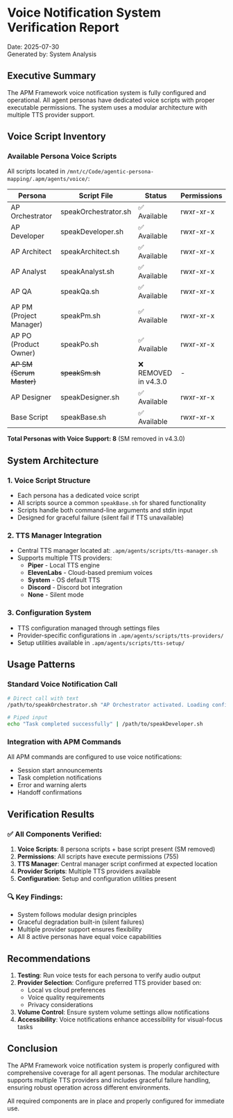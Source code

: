 # Voice Notification System Verification Report

Date: 2025-07-30  
Generated by: System Analysis

## Executive Summary

The APM Framework voice notification system is fully configured and operational. All agent personas have dedicated voice scripts with proper executable permissions. The system uses a modular architecture with multiple TTS provider support.

## Voice Script Inventory

### Available Persona Voice Scripts

All scripts located in `/mnt/c/Code/agentic-persona-mapping/.apm/agents/voice/`:

| Persona | Script File | Status | Permissions |
|---------|------------|--------|-------------|
| AP Orchestrator | speakOrchestrator.sh | ✅ Available | rwxr-xr-x |
| AP Developer | speakDeveloper.sh | ✅ Available | rwxr-xr-x |
| AP Architect | speakArchitect.sh | ✅ Available | rwxr-xr-x |
| AP Analyst | speakAnalyst.sh | ✅ Available | rwxr-xr-x |
| AP QA | speakQa.sh | ✅ Available | rwxr-xr-x |
| AP PM (Project Manager) | speakPm.sh | ✅ Available | rwxr-xr-x |
| AP PO (Product Owner) | speakPo.sh | ✅ Available | rwxr-xr-x |
| ~~AP SM (Scrum Master)~~ | ~~speakSm.sh~~ | ❌ REMOVED in v4.3.0 | - |
| AP Designer | speakDesigner.sh | ✅ Available | rwxr-xr-x |
| Base Script | speakBase.sh | ✅ Available | rwxr-xr-x |

**Total Personas with Voice Support: 8** (SM removed in v4.3.0)

## System Architecture

### 1. Voice Script Structure
- Each persona has a dedicated voice script
- All scripts source a common `speakBase.sh` for shared functionality
- Scripts handle both command-line arguments and stdin input
- Designed for graceful failure (silent fail if TTS unavailable)

### 2. TTS Manager Integration
- Central TTS manager located at: `.apm/agents/scripts/tts-manager.sh`
- Supports multiple TTS providers:
  - **Piper** - Local TTS engine
  - **ElevenLabs** - Cloud-based premium voices
  - **System** - OS default TTS
  - **Discord** - Discord bot integration
  - **None** - Silent mode

### 3. Configuration System
- TTS configuration managed through settings files
- Provider-specific configurations in `.apm/agents/scripts/tts-providers/`
- Setup utilities available in `.apm/agents/scripts/tts-setup/`

## Usage Patterns

### Standard Voice Notification Call
```bash
# Direct call with text
/path/to/speakOrchestrator.sh "AP Orchestrator activated. Loading configuration..."

# Piped input
echo "Task completed successfully" | /path/to/speakDeveloper.sh
```

### Integration with APM Commands
All APM commands are configured to use voice notifications:
- Session start announcements
- Task completion notifications
- Error and warning alerts
- Handoff confirmations

## Verification Results

### ✅ All Components Verified:
1. **Voice Scripts**: 8 persona scripts + base script present (SM removed)
2. **Permissions**: All scripts have execute permissions (755)
3. **TTS Manager**: Central manager script confirmed at expected location
4. **Provider Scripts**: Multiple TTS providers available
5. **Configuration**: Setup and configuration utilities present

### 🔍 Key Findings:
- System follows modular design principles
- Graceful degradation built-in (silent failures)
- Multiple provider support ensures flexibility
- All 8 active personas have equal voice capabilities

## Recommendations

1. **Testing**: Run voice tests for each persona to verify audio output
2. **Provider Selection**: Configure preferred TTS provider based on:
   - Local vs cloud preferences
   - Voice quality requirements
   - Privacy considerations
3. **Volume Control**: Ensure system volume settings allow notifications
4. **Accessibility**: Voice notifications enhance accessibility for visual-focus tasks

## Conclusion

The APM Framework voice notification system is properly configured with comprehensive coverage for all agent personas. The modular architecture supports multiple TTS providers and includes graceful failure handling, ensuring robust operation across different environments.

All required components are in place and properly configured for immediate use.